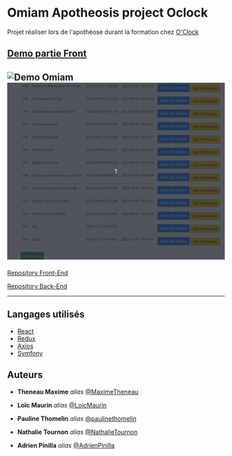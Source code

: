 # Omiam Apotheosis project Oclock 

Projet réaliser lors de l'apothéose durant la formation chez [O'Clock](https://oclock.io/)


## [Demo partie Front](https://omiam.theneaumaxime.fr/)
![Demo Omiam](./docs/front.gif)
![Demo Omiam](./docs/back.gif)
---

[Repository Front-End](https://github.com/MaximeTheneau/Apotheosis-Project-Oclock-Front)

[Repository Back-End](https://github.com/MaximeTheneau/Apotheosis-Project-Oclock-Back)

---

## Langages utilisés 

- [React](https://fr.reactjs.org/)
- [Redux](https://react-redux.js.org/)
- [Axios](https://axios-http.com/)
- [Symfony](https://fr.reactjs.org/)

## Auteurs

* **Theneau Maxime** _alias_ [@MaximeTheneau](https://github.com/MaximeTheneau)

* **Loïc Maurin** _alias_ [@LoicMaurin](https://github.com/LoicMAURIN)

* **Pauline Thomelin** _alias_ [@paulinethomelin ](https://github.com/paulinethomelin)

* **Nathalie Tournon** _alias_ [@NathalieTournon ](https://github.com/NathalieTournon)

* **Adrien Pinilla** _alias_ [@AdrienPinilla ](https://github.com/AdrienPinilla)
